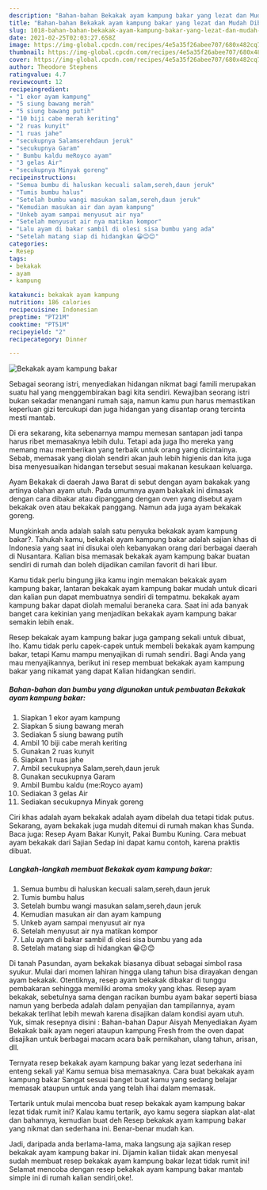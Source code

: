 ```yaml
---
description: "Bahan-bahan Bekakak ayam kampung bakar yang lezat dan Mudah Dibuat"
title: "Bahan-bahan Bekakak ayam kampung bakar yang lezat dan Mudah Dibuat"
slug: 1018-bahan-bahan-bekakak-ayam-kampung-bakar-yang-lezat-dan-mudah-dibuat
date: 2021-02-25T02:03:27.658Z
image: https://img-global.cpcdn.com/recipes/4e5a35f26abee707/680x482cq70/bekakak-ayam-kampung-bakar-foto-resep-utama.jpg
thumbnail: https://img-global.cpcdn.com/recipes/4e5a35f26abee707/680x482cq70/bekakak-ayam-kampung-bakar-foto-resep-utama.jpg
cover: https://img-global.cpcdn.com/recipes/4e5a35f26abee707/680x482cq70/bekakak-ayam-kampung-bakar-foto-resep-utama.jpg
author: Theodore Stephens
ratingvalue: 4.7
reviewcount: 12
recipeingredient:
- "1 ekor ayam kampung"
- "5 siung bawang merah"
- "5 siung bawang putih"
- "10 biji cabe merah keriting"
- "2 ruas kunyit"
- "1 ruas jahe"
- "secukupnya Salamserehdaun jeruk"
- "secukupnya Garam"
- " Bumbu kaldu meRoyco ayam"
- "3 gelas Air"
- "secukupnya Minyak goreng"
recipeinstructions:
- "Semua bumbu di haluskan kecuali salam,sereh,daun jeruk"
- "Tumis bumbu halus"
- "Setelah bumbu wangi masukan salam,sereh,daun jeruk"
- "Kemudian masukan air dan ayam kampung"
- "Unkeb ayam sampai menyusut air nya"
- "Setelah menyusut air nya matikan kompor"
- "Lalu ayam di bakar sambil di olesi sisa bumbu yang ada"
- "Setelah matang siap di hidangkan 😀😉😊"
categories:
- Resep
tags:
- bekakak
- ayam
- kampung

katakunci: bekakak ayam kampung 
nutrition: 186 calories
recipecuisine: Indonesian
preptime: "PT21M"
cooktime: "PT51M"
recipeyield: "2"
recipecategory: Dinner

---
```



![Bekakak ayam kampung bakar](https://img-global.cpcdn.com/recipes/4e5a35f26abee707/680x482cq70/bekakak-ayam-kampung-bakar-foto-resep-utama.jpg)

Sebagai seorang istri, menyediakan hidangan nikmat bagi famili merupakan suatu hal yang menggembirakan bagi kita sendiri. Kewajiban seorang istri bukan sekadar menangani rumah saja, namun kamu pun harus memastikan keperluan gizi tercukupi dan juga hidangan yang disantap orang tercinta mesti mantab.

Di era  sekarang, kita sebenarnya mampu memesan santapan jadi tanpa harus ribet memasaknya lebih dulu. Tetapi ada juga lho mereka yang memang mau memberikan yang terbaik untuk orang yang dicintainya. Sebab, memasak yang diolah sendiri akan jauh lebih higienis dan kita juga bisa menyesuaikan hidangan tersebut sesuai makanan kesukaan keluarga. 

Ayam Bekakak di daerah Jawa Barat di sebut dengan ayam bakakak yang artinya olahan ayam utuh. Pada umumnya ayam bakakak ini dimasak dengan cara dibakar atau dipanggang dengan oven yang disebut ayam bekakak oven atau bekakak panggang. Namun ada juga ayam bekakak goreng.

Mungkinkah anda adalah salah satu penyuka bekakak ayam kampung bakar?. Tahukah kamu, bekakak ayam kampung bakar adalah sajian khas di Indonesia yang saat ini disukai oleh kebanyakan orang dari berbagai daerah di Nusantara. Kalian bisa memasak bekakak ayam kampung bakar buatan sendiri di rumah dan boleh dijadikan camilan favorit di hari libur.

Kamu tidak perlu bingung jika kamu ingin memakan bekakak ayam kampung bakar, lantaran bekakak ayam kampung bakar mudah untuk dicari dan kalian pun dapat membuatnya sendiri di tempatmu. bekakak ayam kampung bakar dapat diolah memalui beraneka cara. Saat ini ada banyak banget cara kekinian yang menjadikan bekakak ayam kampung bakar semakin lebih enak.

Resep bekakak ayam kampung bakar juga gampang sekali untuk dibuat, lho. Kamu tidak perlu capek-capek untuk membeli bekakak ayam kampung bakar, tetapi Kamu mampu menyajikan di rumah sendiri. Bagi Anda yang mau menyajikannya, berikut ini resep membuat bekakak ayam kampung bakar yang nikamat yang dapat Kalian hidangkan sendiri.

<!--inarticleads1-->

##### Bahan-bahan dan bumbu yang digunakan untuk pembuatan Bekakak ayam kampung bakar:

1. Siapkan 1 ekor ayam kampung
1. Siapkan 5 siung bawang merah
1. Sediakan 5 siung bawang putih
1. Ambil 10 biji cabe merah keriting
1. Gunakan 2 ruas kunyit
1. Siapkan 1 ruas jahe
1. Ambil secukupnya Salam,sereh,daun jeruk
1. Gunakan secukupnya Garam
1. Ambil  Bumbu kaldu (me:Royco ayam)
1. Sediakan 3 gelas Air
1. Sediakan secukupnya Minyak goreng


Ciri khas adalah ayam bekakak adalah ayam dibelah dua tetapi tidak putus. Sekarang, ayam bekakak juga mudah ditemui di rumah makan khas Sunda. Baca juga: Resep Ayam Bakar Kunyit, Pakai Bumbu Kuning. Cara mebuat ayam bekakak dari Sajian Sedap ini dapat kamu contoh, karena praktis dibuat. 

<!--inarticleads2-->

##### Langkah-langkah membuat Bekakak ayam kampung bakar:

1. Semua bumbu di haluskan kecuali salam,sereh,daun jeruk
1. Tumis bumbu halus
1. Setelah bumbu wangi masukan salam,sereh,daun jeruk
1. Kemudian masukan air dan ayam kampung
1. Unkeb ayam sampai menyusut air nya
1. Setelah menyusut air nya matikan kompor
1. Lalu ayam di bakar sambil di olesi sisa bumbu yang ada
1. Setelah matang siap di hidangkan 😀😉😊


Di tanah Pasundan, ayam bekakak biasanya dibuat sebagai simbol rasa syukur. Mulai dari momen lahiran hingga ulang tahun bisa dirayakan dengan ayam bekakak. Otentiknya, resep ayam bekakak dibakar di tunggu pembakaran sehingga memiliki aroma smoky yang khas. Resep ayam bekakak, sebetulnya sama dengan racikan bumbu ayam bakar seperti biasa namun yang berbeda adalah dalam penyajian dan tampilannya, ayam bekakak terlihat lebih mewah karena disajikan dalam kondisi ayam utuh. Yuk, simak resepnya disini : Bahan-bahan  Dapur Aisyah Menyediakan Ayam Bekakak baik ayam negeri ataupun kampung Fresh from the oven dapat disajikan untuk berbagai macam acara baik pernikahan, ulang tahun, arisan, dll. 

Ternyata resep bekakak ayam kampung bakar yang lezat sederhana ini enteng sekali ya! Kamu semua bisa memasaknya. Cara buat bekakak ayam kampung bakar Sangat sesuai banget buat kamu yang sedang belajar memasak ataupun untuk anda yang telah lihai dalam memasak.

Tertarik untuk mulai mencoba buat resep bekakak ayam kampung bakar lezat tidak rumit ini? Kalau kamu tertarik, ayo kamu segera siapkan alat-alat dan bahannya, kemudian buat deh Resep bekakak ayam kampung bakar yang nikmat dan sederhana ini. Benar-benar mudah kan. 

Jadi, daripada anda berlama-lama, maka langsung aja sajikan resep bekakak ayam kampung bakar ini. Dijamin kalian tiidak akan menyesal sudah membuat resep bekakak ayam kampung bakar lezat tidak rumit ini! Selamat mencoba dengan resep bekakak ayam kampung bakar mantab simple ini di rumah kalian sendiri,oke!.

